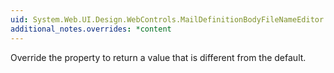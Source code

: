 ```yaml
---
uid: System.Web.UI.Design.WebControls.MailDefinitionBodyFileNameEditor.Filter
additional_notes.overrides: *content
---
```


<p>Override the <xref href="System.Web.UI.Design.WebControls.MailDefinitionBodyFileNameEditor.Filter"></xref> property to return a value that is different from the default.</p>



